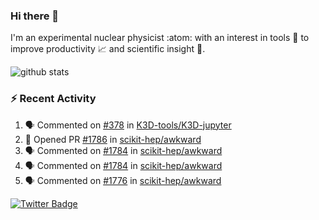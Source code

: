 ### Hi there 👋 

I'm an experimental nuclear physicist :atom: with an interest in tools :wrench: to improve productivity :chart_with_upwards_trend: and scientific insight :telescope:.

![github stats](https://github-readme-stats.vercel.app/api?username=agoose77&show_icons=true&hide_rank=true&hide_title=true&bg_color=30,e76445,904e95&text_color=efe3ec&icon_color=efe3ec)
<!--
**agoose77/agoose77** is a ✨ _special_ ✨ repository because its `README.md` (this file) appears on your GitHub profile.

Here are some ideas to get you started:

- 🔭 I’m currently working on ...
- 🌱 I’m currently learning ...
- 👯 I’m looking to collaborate on ...
- 🤔 I’m looking for help with ...
- 💬 Ask me about ...
- 📫 How to reach me: ...
- 😄 Pronouns: ...
- ⚡ Fun fact: ...
-->

### :zap: Recent Activity
<!--START_SECTION:activity-->
1. 🗣 Commented on [#378](https://github.com/K3D-tools/K3D-jupyter/issues/378) in [K3D-tools/K3D-jupyter](https://github.com/K3D-tools/K3D-jupyter)
2. 💪 Opened PR [#1786](https://github.com/scikit-hep/awkward/pull/1786) in [scikit-hep/awkward](https://github.com/scikit-hep/awkward)
3. 🗣 Commented on [#1784](https://github.com/scikit-hep/awkward/issues/1784) in [scikit-hep/awkward](https://github.com/scikit-hep/awkward)
4. 🗣 Commented on [#1784](https://github.com/scikit-hep/awkward/issues/1784) in [scikit-hep/awkward](https://github.com/scikit-hep/awkward)
5. 🗣 Commented on [#1776](https://github.com/scikit-hep/awkward/issues/1776) in [scikit-hep/awkward](https://github.com/scikit-hep/awkward)
<!--END_SECTION:activity-->


[![Twitter Badge](https://img.shields.io/twitter/follow/agoose77?style=flat-square&logo=Twitter&logoColor=white&color=cornflowerblue)](https://twitter.com/agoose77)
